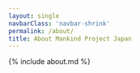 ```yaml
---
layout: single
navbarClass: 'navbar-shrink'
permalink: /about/
title: About Mankind Project Japan
---
```


{% include about.md %}